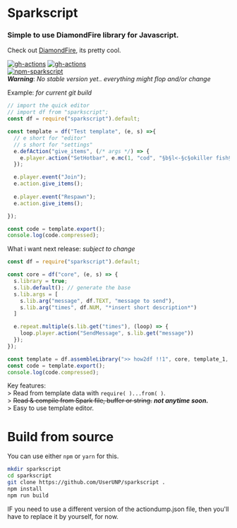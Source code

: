 # Sparkscript
### Simple to use DiamondFire library for Javascript.

Check out [DiamondFire](https://mcdiamondfire.com), its pretty cool.  

[![gh-actions](https://github.com/UserUNP/sparkscript/actions/workflows/sparkscript.yml/badge.svg)](https://github.com/UserUNP/sparkscript/actions/workflows/sparkscript.yml)
[![gh-actions](https://github.com/UserUNP/sparkscript/actions/workflows/codeql.yml/badge.svg)](https://github.com/UserUNP/sparkscript/actions/workflows/codeql.yml)  
[![npm-sparkscript](https://nodei.co/npm/sparkscript.png)](https://npmjs.org/package/sparkscript)  
***Warning***: *No stable version yet.. everything might flop and/or change*  

Example: *for current git build*
```javascript
// import the quick editor
// import df from "sparkscript";
const df = require("sparkscript").default;

const template = df("Test template", (e, s) =>{
  // e short for "editor"
  // s short for "settings" 
  e.defAction("give_items", (/* args */) => {
    e.player.action("SetHotbar", e.mc(1, "cod", "§b§l<-§c§okiller fish§b§l->"), e.mc(1, "bow", "§b§l<-§c§ole bow§b§l->"))
  });

  e.player.event("Join");
  e.action.give_items();
  
  e.player.event("Respawn");
  e.action.give_items();

});

const code = template.export();
console.log(code.compressed);
```
What i want next release: *subject to change*
```javascript
const df = require("sparkscript").default;

const core = df("core", (e, s) => {
  s.library = true;
  s.lib.default(); // generate the base
  s.lib.args = [
    s.lib.arg("message", df.TEXT, "message to send"),
    s.lib.arg("times", df.NUM, "*insert short description*")
  ]

  e.repeat.multiple(s.lib.get("times"), (loop) => {
    loop.player.action("SendMessage", s.lib.get("message"))
  });
});

const template = df.assembleLibrary(">> how2df !!1", core, template_1, template_2/* ... etc */)
const code = template.export();
console.log(code.compressed);
```


Key features:  
\> Read from template data with `require( )...from( )`.  
\> ~~Read & compile from Spark file, buffer or string.~~ **_not anytime soon._**  
\> Easy to use template editor.  

# Build from source

You can use either `npm` or `yarn` for this.  

```sh
mkdir sparkscript
cd sparkscript
git clone https://github.com/UserUNP/sparkscript .
npm install
npm run build
```

IF you need to use a different version of the actiondump.json file,
then you'll have to replace it by yourself, for now.
